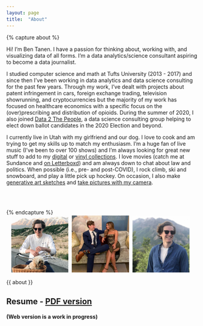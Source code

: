 ```yaml
---
layout: page
title:  "About"
---
```


{% capture about %}
<p>Hi! I’m Ben Tanen. I have a passion for thinking about, working with, and visualizing data of all forms. I’m a data analytics/science consultant aspiring to become a data journalist.</p>

<p>I studied computer science and math at Tufts University (2013 - 2017) and since then I’ve been working in data analytics and data science consulting for the past few years. Through my work, I’ve dealt with projects about patent infringement in cars, foreign exchange trading, television showrunning, and cryptocurrencies but the majority of my work has focused on healthcare economics with a specific focus on the (over)prescribing and distribution of opioids. During the summer of 2020, I also joined <a href="https://www.data2thepeople.org/">Data 2 The People</a>, a data science consulting group helping to elect down ballot candidates in the 2020 Election and beyond.</p>

<p>I currently live in Utah with my girlfriend and our dog. I love to cook and am trying to get my skills up to match my enthusiasm. I’m a huge fan of live music (I’ve been to over 100 shows) and I’m always looking for great new stuff to add to my <a href="https://www.last.fm/user/ben-tanen">digital</a> or <a href="http://link.ben-tanen.com/vinyl/">vinyl collections</a>. I love movies (catch me at Sundance and <a href="https://letterboxd.com/btanen/">on Letterboxd</a>) and am always down to chat about law and politics. When possible (i.e., pre- and post-COVID), I rock climb, ski and snowboard, and play a little pick up hockey. On occasion, I also make <a href="/projects/generative-sketchbook/">generative art sketches</a> and <a href="http://link.ben-tanen.com/photo/">take pictures with my camera</a>.</p>

<p><span id="currently-text">I'm currently listening to <a class="currently hidden" id="currently-music-name" target="_new">...............</a> from <span class="currently hidden" id="currently-music-artist">...............</span> and I'm reading <a class="currently hidden" id="currently-book-name" target="_new">...............</a> by <span class="currently hidden" id="currently-book-author">...............</span>.</span></p>
{% endcapture %}

<div id="face-container">
    <img src="/assets/img/me/face-g.JPG" alt="A picture of me with my dog, Penny, while riding a bike (Penny is in a basket)" />
    <img src="/assets/img/me/face-i.JPG" alt="A picture of me with my girlfriend while we sit on a couch looking at each other" />
    <img src="/assets/img/me/face-h.JPG" alt="A picture of me on a mountain" />
</div>

{{ about }}

## Resume - [PDF version](http://link.ben-tanen.com/resume/)

#### (Web version is a work in progress)

<style>

.post-header {
    display: none;
}

.main p {
    text-align: left;
    line-height: 1.5;
}

#face-container {
    width: 95%;
    margin: auto;
    margin-bottom: 8px;
}

#face-container img {
    display: inline-block;
    width: 31.5%;
    padding-right: 1%;
}

#currently-text {
    opacity: 0;
    -webkit-transition: opacity 0.75s ease;
    -moz-transition: opacity 0.75s ease;
    -o-transition: opacity 0.75s ease;
    transition: opacity 0.75s ease;
}

span.currently {
    font-weight: 600; 
}
</style>
<script>
$(document).ready(function() {
    // get and update listening data
    $.ajax({
        url: "http://bt-currently.herokuapp.com/getListening"
    }).done(function(data) {
        if (Object.keys(data).length >= 1 && data.song_artist != "") {

            if (data.song_name == null || data.song_name == "" && data.song_album != null) {
                $('#currently-music-name').html(data.song_album).attr('href', data.song_url).removeClass('hidden');
            } else {
                $('#currently-music-name').html(data.song_name).attr('href', data.song_url).removeClass('hidden');
            }

            $('#currently-music-artist').html(data.song_artist).removeClass('hidden');

            if (!$('#currently-book-name').hasClass('hidden')) {
                $('#currently-text').css('opacity', 1);
            }
        }
    });

    // get and update reading data
    $.ajax({
        url: "http://bt-currently.herokuapp.com/getReading"
    }).done(function(data) {
        if (Object.keys(data).length >= 1 && data.book_name != "") {

            $('#currently-book-name').html(data.book_name).attr('href', data.book_url).removeClass('hidden');
            $('#currently-book-author').html(data.book_author).removeClass('hidden');

            if (!$('#currently-music-name').hasClass('hidden')) {
                $('#currently-text').css('opacity', 1);
            }
        }
    });
});
</script>